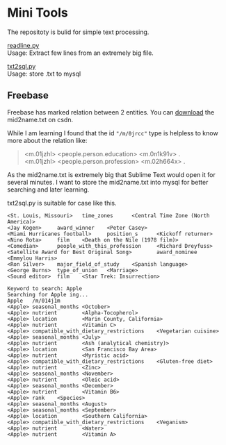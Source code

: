 # Mini Tools

The repositoty is bulid for simple text processing.

[readline.py](https://github.com/zecoo/mini_tools/blob/master/readline.py)   
Usage: Extract few lines from an extremely big file.

[txt2sql.py](https://github.com/zecoo/mini_tools/blob/master/txt2sql.py)  
Usage: store .txt to mysql

## Freebase

Freebase has marked relation between 2 entities.
You can [download](https://download.csdn.net/download/guotong1988/9865898) the mid2name.txt on csdn.

While I am learning I found that the id `"/m/0jrcc"` type is helpless to know more about the relation like:  

> <m.01jzhl>  <people.person.education>   <m.0n1k91v> .  
> <m.01jzhl>  <people.person.profession>  <m.02h664x> .  

As the mid2name.txt is extremely big that Sublime Text would open it for several minutes. I want to store the mid2name.txt into mysql for better searching and later learning.

txt2sql.py is suitable for case like this.

```
<St. Louis, Missouri>   time_zones      <Central Time Zone (North America)>
<Jay Kogen>     award_winner    <Peter Casey>
<Miami Hurricanes football>     position_s      <Kickoff returner>
<Nino Rota>     film    <Death on the Nile (1978 film)>
<Comedian>      people_with_this_profession     <Richard Dreyfuss>
<Satellite Award for Best Original Song>        award_nominee   <Emmylou Harris>
<Ron Silver>    major_field_of_study    <Spanish language>
<George Burns>  type_of_union   <Marriage>
<Sound editor>  film    <Star Trek: Insurrection>
```

```
Keyword to search: Apple
Searching for Apple ing...
Apple   /m/014j1m
<Apple> seasonal_months <October>
<Apple> nutrient        <Alpha-Tocopherol>
<Apple> location        <Marin County, California>
<Apple> nutrient        <Vitamin C>
<Apple> compatible_with_dietary_restrictions    <Vegetarian cuisine>
<Apple> seasonal_months <July>
<Apple> nutrient        <Ash (analytical chemistry)>
<Apple> location        <San Francisco Bay Area>
<Apple> nutrient        <Myristic acid>
<Apple> compatible_with_dietary_restrictions    <Gluten-free diet>
<Apple> nutrient        <Zinc>
<Apple> seasonal_months <November>
<Apple> nutrient        <Oleic acid>
<Apple> seasonal_months <December>
<Apple> nutrient        <Vitamin B6>
<Apple> rank    <Species>
<Apple> seasonal_months <August>
<Apple> seasonal_months <September>
<Apple> location        <Southern California>
<Apple> compatible_with_dietary_restrictions    <Veganism>
<Apple> nutrient        <Water>
<Apple> nutrient        <Vitamin A>
```
